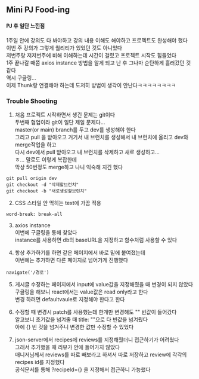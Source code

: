 ## Mini PJ Food-ing

#### PJ 후 일단 느낀점

1주일 안에 강의도 다 봐야하고 강의 내용 이해도 해야하고 프로젝트도 완성해야 했다<br>
이번 주 강의가 그렇게 퀄리티가 있었던 것도 아니었다<br>
저번주랑 저저번주에 비해 이해하는데 시간이 걸렸고 프로젝트 시작도 힘들었다<br>
1주 끝나갈 때쯤 axios instance 방법을 알게 되고 난 후 그나마 순탄하게 흘러갔던 것 같다<br>
역시 구글링...<br>
이제 Thunk랑 연결해야 하는데 도저히 방법이 생각이 안난다ㅋㅋㅋㅋㅋㅋㅋㅋ<br>

### Trouble Shooting

1. 처음 프로젝트 시작하면서 생긴 문제는 git이다<br>
   두번째 협업이라 git이 일단 제일 문제다...<br>
   master(or main) branch를 두고 dev를 생성해야 한다<br>
   그리고 pull 을 받아오고 거기서 내 브런치를 생성해서 내 브런치에 올리고 dev와 merge작업을 하고<br>
   다시 dev에서 pull 받아오고 내 브런치를 삭제하고 새로 생성하고...<br>
   ㅎ... 말로도 이렇게 복잡한데<br>
   막상 50번정도 merge하고 나니 익숙해 지긴 했다<br>

```
git pull origin dev
git checkout -d "삭제할브런치"
git checkout -b "새로생성할브런치"
```

2. CSS 스타일 안 먹히는 text에 가끔 적용

```
word-break: break-all
```

3. axios instance<br>
   이번에 구글링을 통해 찾았다<br>
   instance를 사용하면 db의 baseURL을 지정하고 함수처럼 사용할 수 있다

4. 항상 추가하기를 하면 같은 페이지에서 바로 밑에 붙여졌는데<br>
   이번에는 추가하면 다른 페이지로 넘어가게 진행했다

```
navigate('/경로')
```

5. 게시글 수정하는 페이지에서 input에 value값을 지정해줬을 때 변경이 되지 않았다<br>
   구글링을 해보니 react에서는 value값은 read only라고 한다<br>
   변경 하려면 defaultvaule로 지정해야 한다고 한다

6. 수정할 때 변경시 patch를 사용했는데 한개만 변경해도 "" 빈값이 들어갔다<br>
   알고보니 초기값을 넘겨줄 때 title: ""으로 다 빈값을 넘겨줬다<br>
   아에 {} 빈 것을 넘겨주니 변경한 값만 수정할 수 있었다

7. json-server에서 recipes에 reviews를 지정해줬더니 접근하기가 어려웠다<br>
   그래서 추가했을 때 리뷰가 안에 들어가지 않았다<br>
   매니저님께서 reviews를 따로 빼보라고 하셔서 따로 저장하고 review에 각각의 recipes id를 지정했다<br>
   공식문서를 통해 ?recipeId={} 을 지정해서 접근하니 가능했다
